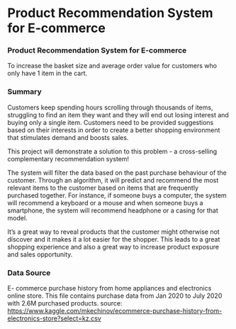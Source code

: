 # Product Recommendation System for E-commerce

### Product Recommendation System for E-commerce
To increase the basket size and average order value for customers who only have 1 item in the cart.

### Summary

Customers keep spending hours scrolling through thousands of items, struggling to find an item they want and they will end out losing interest and buying only a single item. Customers need to be provided suggestions based on their interests in order to create a better shopping environment that stimulates demand and boosts sales.

This project will demonstrate a solution to this problem - a cross-selling complementary recommendation system!

The system will filter the data based on the past purchase behaviour of the customer. Through an algorithm, it will predict and recommend the most relevant items to the customer based on items that are frequently purchased together. For instance, if someone buys a computer, the system will recommend a keyboard or a mouse and when someone buys a smartphone, the system will recommend headphone or a casing for that model.

It’s a great way to reveal products that the customer might otherwise not discover and it makes it a lot easier for the shopper. This leads to a great shopping experience and also a great way to increase product exposure and sales opportunity.

### Data Source

E- commerce purchase history from home appliances and electronics online store. 
This file contains purchase data from Jan 2020 to July 2020 with 2.6M purchased products. 
source: https://www.kaggle.com/mkechinov/ecommerce-purchase-history-from-electronics-store?select=kz.csv
